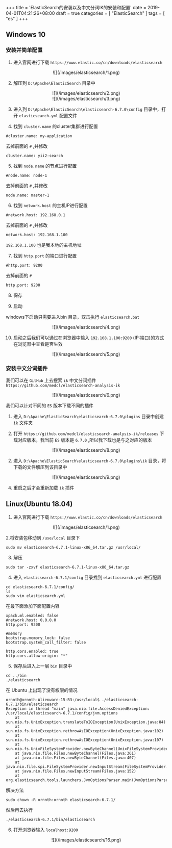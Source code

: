 +++
title = 'ElasticSearch的安装以及中文分词IK的安装和配置'
date = 2019-04-01T04:21:26+08:00
draft = true
categories = [ "ElasticSearch" ]
tags = [ "es" ]
+++

## Windows 10

### 安装并简单配置

1. 进入官网进行下载 `https://www.elastic.co/cn/downloads/elasticsearch`

<div align=center>
![](/images/elasticsearch/1.png)
</div>

2. 解压到 `D:\Apache\ElasticSearch` 目录中

<div align=center>
![](/images/elasticsearch/2.png)
</div>

<div align=center>
![](/images/elasticsearch/3.png)
</div>

3. 进入到 `D:\Apache\ElasticSearch\elasticsearch-6.7.0\config` 目录中，打开 `elasticsearch.yml` 配置文件

4. 找到 `cluster.name` 的cluster集群进行配置

```
#cluster.name: my-application
```

去掉前面的 `#` ,并修改

```
cluster.name: yii2-search
```

5. 找到 `node.name` 的节点进行配置

```
#node.name: node-1
```

去掉前面的 `#` ,并修改

```
node.name: master-1
```

6. 找到 `network.host` 的主机IP进行配置

```
#network.host: 192.168.0.1
```

去掉前面的 `#` ,并修改

```
network.host: 192.168.1.100
```

`192.168.1.100` 也是我本地的主机地址

7. 找到 `http.port` 的端口进行配置

```
#http.port: 9200
```

去掉前面的 `#`

```
http.port: 9200
```

8. 保存

9. 启动

windows下启动只需要进入bin 目录，双击执行 `elasticsearch.bat`

<div align=center>
![](/images/elasticsearch/4.png)
</div>


10. 启动之后我们可以通过在浏览器中输入 `192.168.1.100:9200` (IP:端口)的方式在浏览器中查看是否生效

<div align=center>
![](/images/elasticsearch/5.png)
</div>

### 安装中文分词插件

我们可以在 `GitHub` 上去搜索 `ik` 中文分词插件 `https://github.com/medcl/elasticsearch-analysis-ik`

<div align=center>
![](/images/elasticsearch/6.png)
</div>

我们可以针对不同的 `ES` 版本下载不同的插件

1. 进入 `D:\Apache\ElasticSearch\elasticsearch-6.7.0\plugins` 目录中创建 `ik` 文件夹

2. 打开 `https://github.com/medcl/elasticsearch-analysis-ik/releases` 下载对应版本，我当前 `ES` 版本是 `6.7.0` ,所以我下载也是与之对应的版本

<div align=center>
![](/images/elasticsearch/8.png)
</div>


2.  进入 `D:\Apache\ElasticSearch\elasticsearch-6.7.0\plugins\ik` 目录，将下载的文件解压到该目录中

<div align=center>
![](/images/elasticsearch/9.png)
</div>

4. 重启之后才会重新加载 `ik` 插件

## Linux(Ubuntu 18.04)

1. 进入官网进行下载 `https://www.elastic.co/cn/downloads/elasticsearch`

<div align=center>
![](/images/elasticsearch/1.png)
</div>

2.将安装包移动到 `/use/local` 目录下

```
sudo mv elasticsearch-6.7.1-linux-x86_64.tar.gz /usr/local/
```

3. 解压

```
sudo tar -zxvf elasticsearch-6.7.1-linux-x86_64.tar.gz 
```

4. 进入 `elasticsearch-6.7.1/config` 目录找到 `elasticsearch.yml` 进行配置

```
cd elasticsearch-6.7.1/config/
ls
sudo vim elasticsearch.yml  
```

在最下面添加下面配置内容

```
xpack.ml.enabled: false
#network.host: 0.0.0.0
http.port: 9200

#memory
bootstrap.memory_lock: false
bootstrap.system_call_filter: false

http.cors.enabled: true
http.cors.allow-origin: "*"
```

5. 保存后进入上一层 `bin` 目录中

```
cd ../bin
./elasticsearch
```

在 Ubuntu 上出现了没有权限的情况

```
ornnth@ornnth-Alienware-15-R3:/usr/local$ ./elasticsearch-6.7.1/bin/elasticsearch
Exception in thread "main" java.nio.file.AccessDeniedException: /usr/local/elasticsearch-6.7.1/config/jvm.options
	at sun.nio.fs.UnixException.translateToIOException(UnixException.java:84)
	at sun.nio.fs.UnixException.rethrowAsIOException(UnixException.java:102)
	at sun.nio.fs.UnixException.rethrowAsIOException(UnixException.java:107)
	at sun.nio.fs.UnixFileSystemProvider.newByteChannel(UnixFileSystemProvider.java:214)
	at java.nio.file.Files.newByteChannel(Files.java:361)
	at java.nio.file.Files.newByteChannel(Files.java:407)
	at java.nio.file.spi.FileSystemProvider.newInputStream(FileSystemProvider.java:384)
	at java.nio.file.Files.newInputStream(Files.java:152)
	at org.elasticsearch.tools.launchers.JvmOptionsParser.main(JvmOptionsParser.java:60)
```

解决方法

```
sudo chown -R ornnth:ornnth elasticsearch-6.7.1/
```

然后再去执行

```
./elasticsearch-6.7.1/bin/elasticsearch
```

6. 打开浏览器输入 `localhost:9200`

<div align=center>
![](/images/elasticsearch/16.png)
</div>
